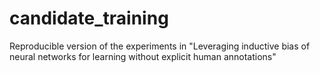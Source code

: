 # candidate_training
Reproducible version of the experiments in "Leveraging inductive bias of neural networks for learning without explicit human annotations"
